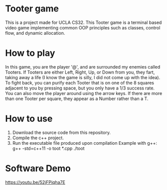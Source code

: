 # Tooter game
This is a project made for UCLA CS32. This Tooter game is a terminal based video game implementing common OOP principles such as classes, control flow, and dynamic allocation.

# How to play
In this game, you are the player '@', and are surrounded my enemies called Tooters. If Tooters are either Left, Right, Up, or Down from you, they fart, taking away a life (I know the game is silly, I did not come up with the idea). To fight back, you can purify each Tooter that is on one of the 8 squares adjacent to you by pressing space, but you only have a 1/3 success rate. You can also move the player around using the arrow keys. If there are more than one Tooter per square, they appear as a Number rather than a T.

# How to use
1. Download the source code from this repository.
2. Compile the c++ project. 
3. Run the executable file produced upon compilation 
Example with g++:
g++ -std=c++11 -o toot *.cpp
./toot
# Software Demo
https://youtu.be/52jFPiqha7E